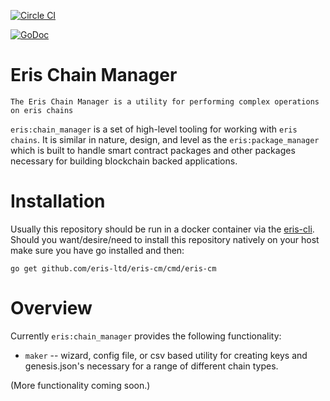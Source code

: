 [![Circle CI](https://circleci.com/gh/eris-ltd/eris-cm/tree/master.svg?style=svg)](https://circleci.com/gh/eris-ltd/eris-cm/tree/master)

[![GoDoc](https://godoc.org/github.com/eris-cm?status.png)](https://godoc.org/github.com/eris-ltd/eris-cm)

# Eris Chain Manager

```
The Eris Chain Manager is a utility for performing complex operations on eris chains
```

`eris:chain_manager` is a set of high-level tooling for working with `eris chains`. It is similar in nature, design, and level as the `eris:package_manager` which is built to handle smart contract packages and other packages necessary for building blockchain backed applications.

# Installation

Usually this repository should be run in a docker container via the [eris-cli](https://docs.erisindustries.com/tutorials/). Should you want/desire/need to install this repository natively on your host make sure you have go installed and then:

```
go get github.com/eris-ltd/eris-cm/cmd/eris-cm
```

# Overview

Currently `eris:chain_manager` provides the following functionality:

* `maker` -- wizard, config file, or csv based utility for creating keys and genesis.json's necessary for a range of different chain types.

(More functionality coming soon.)

#